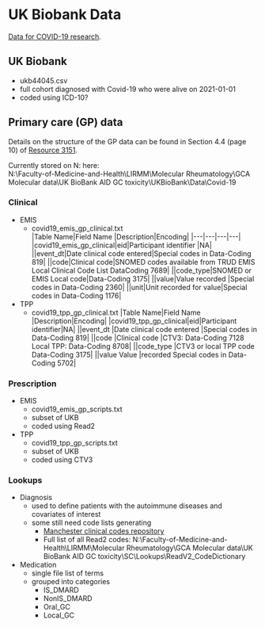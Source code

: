 # UK Biobank Data
[Data for COVID-19 research](https://biobank.ndph.ox.ac.uk/showcase/exinfo.cgi?src=COVID19).

## UK Biobank
- ukb44045.csv
- full cohort diagnosed with Covid-19 who were alive on 2021-01-01
- coded using ICD-10?

## Primary care (GP) data  
Details on the structure of the GP data can be found in Section 4.4 (page 10) of [Resource 3151](https://biobank.ndph.ox.ac.uk/showcase/showcase/docs/gp4covid19.pdf).  

Currently stored on N: here:  
N:\Faculty-of-Medicine-and-Health\LIRMM\Molecular Rheumatology\GCA Molecular data\UK BioBank AID GC toxicity\UKBioBank\Data\Covid-19  

### Clinical
- EMIS
	- covid19_emis_gp_clinical.txt  
		|Table Name|Field Name |Description|Encoding|
		|---|---|---|---|
		|covid19_emis_gp_clinical|eid|Participant identifier |NA|
		||event_dt|Date clinical code entered|Special codes in Data-Coding 819|
		||code|Clinical code|SNOMED codes available from TRUD EMIS Local Clinical Code List DataCoding 7689|
		||code_type|SNOMED or EMIS Local code|Data-Coding 3175|
		||value|Value recorded |Special codes in Data-Coding 2360|
		||unit|Unit recorded for value|Special codes in Data-Coding 1176|
- TPP
	- covid19_tpp_gp_clinical.txt 
		|Table Name|Field Name |Description|Encoding|
		|covid19_tpp_gp_clinical|eid|Participant identifier|NA|
		||event_dt |Date clinical code entered |Special codes in Data-Coding 819|
		||code |Clinical code |CTV3: Data-Coding 7128 Local TPP: Data-Coding 8708|
		||code_type |CTV3 or local TPP code Data-Coding 3175|
		||value Value |recorded Special codes in Data-Coding 5702|

### Prescription
- EMIS
	- covid19_emis_gp_scripts.txt  
	- subset of UKB
	- coded using Read2	
- TPP 
	- covid19_tpp_gp_scripts.txt 
	- subset of UKB
	- coded using CTV3
	
### Lookups
- Diagnosis
	- used to define patients with the autoimmune diseases and covariates of interest
	- some still need code lists generating
		- [Manchester clinical codes repository](https://clinicalcodes.rss.mhs.man.ac.uk/)
		- Full list of all Read2 codes: N:\Faculty-of-Medicine-and-Health\LIRMM\Molecular Rheumatology\GCA Molecular data\UK BioBank AID GC toxicity\SC\Lookups\ReadV2_CodeDictionary
- Medication 
	- single file list of terms
	- grouped into categories
		- IS_DMARD
		- NonIS_DMARD
		- Oral_GC
		- Local_GC